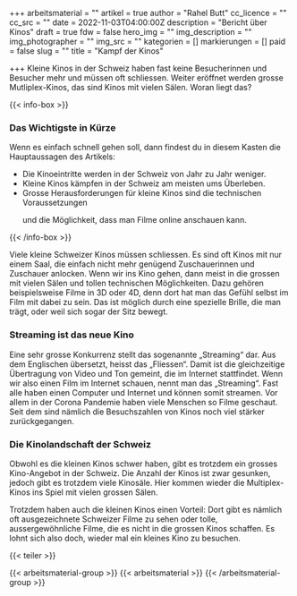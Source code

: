 +++
arbeitsmaterial = ""
artikel = true
author = "Rahel Butt"
cc_licence = ""
cc_src = ""
date = 2022-11-03T04:00:00Z
description = "Bericht über Kinos"
draft = true
fdw = false
hero_img = ""
img_description = ""
img_photographer = ""
img_src = ""
kategorien = []
markierungen = []
paid = false
slug = ""
title = "Kampf der Kinos"

+++
Kleine Kinos in der Schweiz haben fast keine Besucherinnen und Besucher mehr und müssen oft schliessen. Weiter eröffnet werden grosse Mutliplex-Kinos, das sind Kinos mit vielen Sälen. Woran liegt das?

  
{{< info-box >}} <h3>Das Wichtigste in Kürze</h3>

<p>Wenn es einfach schnell gehen soll, dann findest du in diesem Kasten die Hauptaussagen des Artikels:</p>

<ul>

<li>Die Kinoeintritte werden in der Schweiz von Jahr zu Jahr weniger.</li>

<li>Kleine Kinos kämpfen in der Schweiz am meisten ums Überleben.</li>

<li>Grosse Herausforderungen für kleine Kinos sind die technischen Voraussetzungen

und die Möglichkeit, dass man Filme online anschauen kann.</li>

</ul> {{< /info-box >}}

Viele kleine Schweizer Kinos müssen schliessen. Es sind oft Kinos mit nur einem Saal, die einfach nicht mehr genügend Zuschauerinnen und Zuschauer anlocken. Wenn wir ins Kino gehen, dann meist in die grossen mit vielen Sälen und tollen technischen Möglichkeiten. Dazu gehören beispielsweise Filme in 3D oder 4D, denn dort hat man das Gefühl selbst im Film mit dabei zu sein. Das ist möglich durch eine spezielle Brille, die man trägt, oder weil sich sogar der Sitz bewegt.

### Streaming ist das neue Kino

Eine sehr grosse Konkurrenz stellt das sogenannte „Streaming“ dar. Aus dem Englischen übersetzt, heisst das „Fliessen“. Damit ist die gleichzeitige Übertragung von Video und Ton gemeint, die im Internet stattfindet. Wenn wir also einen Film im Internet schauen, nennt man das „Streaming“. Fast alle haben einen Computer und Internet und können somit streamen. Vor allem in der Corona Pandemie haben viele Menschen so Filme geschaut. Seit dem sind nämlich die Besuchszahlen von Kinos noch viel stärker zurückgegangen.

### Die Kinolandschaft der Schweiz

Obwohl es die kleinen Kinos schwer haben, gibt es trotzdem ein grosses Kino-Angebot in der Schweiz. Die Anzahl der Kinos ist zwar gesunken, jedoch gibt es trotzdem viele Kinosäle. Hier kommen wieder die Multiplex-Kinos ins Spiel mit vielen grossen Sälen.

Trotzdem haben auch die kleinen Kinos einen Vorteil: Dort gibt es nämlich oft ausgezeichnete Schweizer Filme zu sehen oder tolle, aussergewöhnliche Filme, die es nicht in die grossen Kinos schaffen. Es lohnt sich also doch, wieder mal ein kleines Kino zu besuchen.

{{< teiler >}}

{{< arbeitsmaterial-group >}} {{< arbeitsmaterial >}} {{< /arbeitsmaterial-group >}}